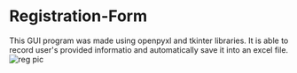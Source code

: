 # Registration-Form
This GUI program was made using openpyxl and tkinter libraries. It is able to record user's provided informatio and automatically save it into an excel file.
![reg pic](https://user-images.githubusercontent.com/108555086/177011975-49471694-5b15-40b4-8b14-be0fcb23abdd.PNG)

